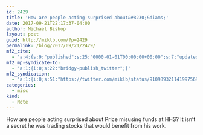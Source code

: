 ```yaml
---
id: 2429
title: 'How are people acting surprised about&#8230;&diams;'
date: 2017-09-21T22:17:37-04:00
author: Michael Bishop
layout: post
guid: http://miklb.com/?p=2429
permalink: /blog/2017/09/21/2429/
mf2_cite:
  - 'a:4:{s:9:"published";s:25:"0000-01-01T00:00:00+00:00";s:7:"updated";s:25:"0000-01-01T00:00:00+00:00";s:8:"category";a:1:{i:0;s:0:"";}s:6:"author";a:0:{}}'
mf2_mp-syndicate-to:
  - 'a:1:{i:0;s:22:"bridgy-publish_twitter";}'
mf2_syndication:
  - 'a:1:{i:0;s:51:"https://twitter.com/miklb/status/910989321141997569";}'
categories:
  - misc
kind:
  - Note
---
```

How are people acting surprised about Price misusing funds at HHS? It isn’t a secret he was trading stocks that would benefit from his work.